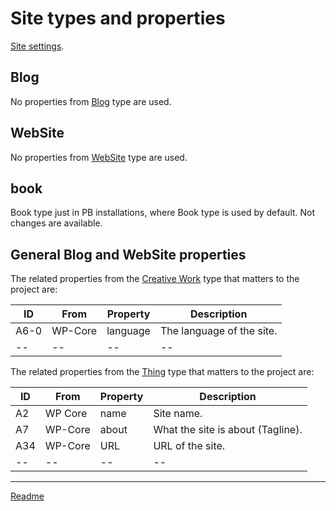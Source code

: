 # Site types and properties

[Site settings](/doc/doc-conf-site.md).

## Blog

No properties from [Blog](https://schema.org/Blog "https://schema.org/Blog") type are used.

## WebSite

No properties from [WebSite](https://schema.org/WebSite "https://schema.org/WebSite") type are used.

## book
Book type just in PB installations, where Book type is used by default. Not changes are available.

## General Blog and WebSite properties

The related properties from the [Creative Work](https://schema.org/CreativeWork "https://schema.org/CreativeWork") type that matters to the project are:

| ID   | From    | Property | Description               |
| --   | ------- | -------- | ------------------------- |
| A6-0 | WP-Core | language | The language of the site. |
| --   | --      | --       | --                        |

The related properties from the [Thing](https://schema.org/Thing "https://schema.org/Thing") type that matters to the project are:

| ID  | From    | Property | Description                       |
| --- | ------- | -------- | --------------------------------- |
| A2  | WP Core | name     | Site name.                        |
| A7  | WP-Core | about    | What the site is about (Tagline). |
| A34 | WP-Core | URL      | URL of the site.                  |
| --  | --      | --       | --                                |

---

[Readme](//Readme.md)
